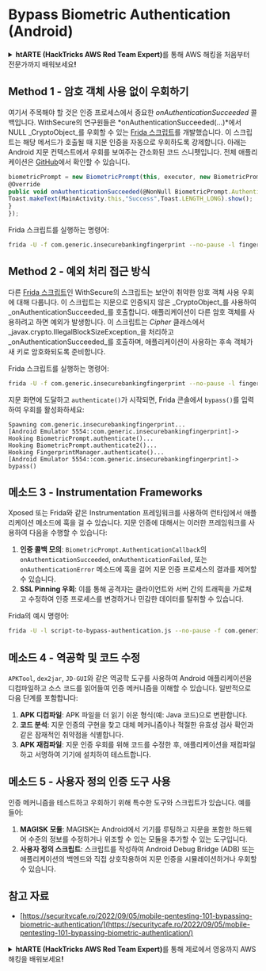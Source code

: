 # Bypass Biometric Authentication (Android)

<details>

<summary><strong>htARTE (HackTricks AWS Red Team Expert)</strong>를 통해 AWS 해킹을 처음부터 전문가까지 배워보세요<strong>!</strong></summary>

* **사이버 보안 회사**에서 일하시나요? **회사를 HackTricks에서 광고**하거나 **PEASS의 최신 버전에 액세스**하거나 **HackTricks를 PDF로 다운로드**하고 싶으신가요? [**SUBSCRIPTION PLANS**](https://github.com/sponsors/carlospolop)를 확인해보세요!
* [**The PEASS Family**](https://opensea.io/collection/the-peass-family)를 발견해보세요. 독점적인 [**NFTs**](https://opensea.io/collection/the-peass-family) 컬렉션입니다.
* [**공식 PEASS & HackTricks 스웨그**](https://peass.creator-spring.com)를 얻으세요.
* [**💬**](https://emojipedia.org/speech-balloon/) [**Discord 그룹**](https://discord.gg/hRep4RUj7f) 또는 [**텔레그램 그룹**](https://t.me/peass)에 **참여**하거나 **Twitter**에서 **팔로우**하세요 🐦[**@carlospolopm**](https://twitter.com/hacktricks\_live)**.**
* \*\*[hacktricks repo](https://github.com/carlospolop/hacktricks)와 [hacktricks-cloud repo](https://github.com/carlospolop/hacktricks-cloud)\*\*에 PR을 제출하여 여러분의 해킹 기법을 공유하세요.

</details>

## **Method 1 - 암호 객체 사용 없이 우회하기**

여기서 주목해야 할 것은 인증 프로세스에서 중요한 _onAuthenticationSucceeded_ 콜백입니다. WithSecure의 연구원들은 \*onAuthenticationSucceeded(...)\*에서 NULL _CryptoObject_를 우회할 수 있는 [Frida 스크립트](https://github.com/WithSecureLABS/android-keystore-audit/blob/master/frida-scripts/fingerprint-bypass.js)를 개발했습니다. 이 스크립트는 해당 메서드가 호출될 때 지문 인증을 자동으로 우회하도록 강제합니다. 아래는 Android 지문 컨텍스트에서 우회를 보여주는 간소화된 코드 스니펫입니다. 전체 애플리케이션은 [GitHub](https://github.com/St3v3nsS/InsecureBanking)에서 확인할 수 있습니다.

```javascript
biometricPrompt = new BiometricPrompt(this, executor, new BiometricPrompt.AuthenticationCallback() {
@Override
public void onAuthenticationSucceeded(@NonNull BiometricPrompt.AuthenticationResult result) {
Toast.makeText(MainActivity.this,"Success",Toast.LENGTH_LONG).show();
}
});
```

Frida 스크립트를 실행하는 명령어:

```bash
frida -U -f com.generic.insecurebankingfingerprint --no-pause -l fingerprint-bypass.js
```

## **Method 2 - 예외 처리 접근 방식**

다른 [Frida 스크립트](https://github.com/WithSecureLABS/android-keystore-audit/blob/master/frida-scripts/fingerprint-bypass-via-exception-handling.js)인 WithSecure의 스크립트는 보안이 취약한 암호 객체 사용 우회에 대해 다룹니다. 이 스크립트는 지문으로 인증되지 않은 _CryptoObject_를 사용하여 _onAuthenticationSucceeded_를 호출합니다. 애플리케이션이 다른 암호 객체를 사용하려고 하면 예외가 발생합니다. 이 스크립트는 _Cipher_ 클래스에서 _javax.crypto.IllegalBlockSizeException_을 처리하고 _onAuthenticationSucceeded_를 호출하며, 애플리케이션이 사용하는 후속 객체가 새 키로 암호화되도록 준비합니다.

Frida 스크립트를 실행하는 명령어:

```bash
frida -U -f com.generic.insecurebankingfingerprint --no-pause -l fingerprint-bypass-via-exception-handling.js
```

지문 화면에 도달하고 `authenticate()`가 시작되면, Frida 콘솔에서 `bypass()`를 입력하여 우회를 활성화하세요:

```
Spawning com.generic.insecurebankingfingerprint...
[Android Emulator 5554::com.generic.insecurebankingfingerprint]-> Hooking BiometricPrompt.authenticate()...
Hooking BiometricPrompt.authenticate2()...
Hooking FingerprintManager.authenticate()...
[Android Emulator 5554::com.generic.insecurebankingfingerprint]-> bypass()
```

## **메소드 3 - Instrumentation Frameworks**

Xposed 또는 Frida와 같은 Instrumentation 프레임워크를 사용하여 런타임에서 애플리케이션 메소드에 훅을 걸 수 있습니다. 지문 인증에 대해서는 이러한 프레임워크를 사용하여 다음을 수행할 수 있습니다:

1. **인증 콜백 모의**: `BiometricPrompt.AuthenticationCallback`의 `onAuthenticationSucceeded`, `onAuthenticationFailed`, 또는 `onAuthenticationError` 메소드에 훅을 걸어 지문 인증 프로세스의 결과를 제어할 수 있습니다.
2. **SSL Pinning 우회**: 이를 통해 공격자는 클라이언트와 서버 간의 트래픽을 가로채고 수정하여 인증 프로세스를 변경하거나 민감한 데이터를 탈취할 수 있습니다.

Frida의 예시 명령어:

```bash
frida -U -l script-to-bypass-authentication.js --no-pause -f com.generic.in
```

## **메소드 4 - 역공학 및 코드 수정**

`APKTool`, `dex2jar`, `JD-GUI`와 같은 역공학 도구를 사용하여 Android 애플리케이션을 디컴파일하고 소스 코드를 읽어들여 인증 메커니즘을 이해할 수 있습니다. 일반적으로 다음 단계를 포함합니다:

1. **APK 디컴파일**: APK 파일을 더 읽기 쉬운 형식(예: Java 코드)으로 변환합니다.
2. **코드 분석**: 지문 인증의 구현을 찾고 대체 메커니즘이나 적절한 유효성 검사 확인과 같은 잠재적인 취약점을 식별합니다.
3. **APK 재컴파일**: 지문 인증 우회를 위해 코드를 수정한 후, 애플리케이션을 재컴파일하고 서명하여 기기에 설치하여 테스트합니다.

## **메소드 5 - 사용자 정의 인증 도구 사용**

인증 메커니즘을 테스트하고 우회하기 위해 특수한 도구와 스크립트가 있습니다. 예를 들어:

1. **MAGISK 모듈**: MAGISK는 Android에서 기기를 루팅하고 지문을 포함한 하드웨어 수준의 정보를 수정하거나 위조할 수 있는 모듈을 추가할 수 있는 도구입니다.
2. **사용자 정의 스크립트**: 스크립트를 작성하여 Android Debug Bridge (ADB) 또는 애플리케이션의 백엔드와 직접 상호작용하여 지문 인증을 시뮬레이션하거나 우회할 수 있습니다.

## 참고 자료

* [https://securitycafe.ro/2022/09/05/mobile-pentesting-101-bypassing-biometric-authentication/](https://securitycafe.ro/2022/09/05/mobile-pentesting-101-bypassing-biometric-authentication/)

<details>

<summary><strong>htARTE (HackTricks AWS Red Team Expert)</strong>를 통해 제로에서 영웅까지 AWS 해킹을 배워보세요<strong>!</strong></summary>

* **사이버 보안 회사**에서 일하시나요? **회사를 HackTricks에서 광고**하거나 **PEASS의 최신 버전에 액세스**하거나 **HackTricks를 PDF로 다운로드**하고 싶으신가요? [**구독 플랜**](https://github.com/sponsors/carlospolop)을 확인해보세요!
* [**The PEASS Family**](https://opensea.io/collection/the-peass-family)를 발견해보세요. 독점적인 [**NFT**](https://opensea.io/collection/the-peass-family) 컬렉션입니다.
* [**공식 PEASS & HackTricks 스웨그**](https://peass.creator-spring.com)를 얻으세요.
* [**💬**](https://emojipedia.org/speech-balloon/) [**Discord 그룹**](https://discord.gg/hRep4RUj7f) 또는 [**텔레그램 그룹**](https://t.me/peass)에 **참여**하거나 **Twitter**에서 **팔로우**하세요 🐦[**@carlospolopm**](https://twitter.com/hacktricks\_live)**.**
* \*\*[hacktricks repo](https://github.com/carlospolop/hacktricks)와 [hacktricks-cloud repo](https://github.com/carlospolop/hacktricks-cloud)\*\*에 PR을 제출하여 여러분의 해킹 기법을 공유하세요.

</details>
